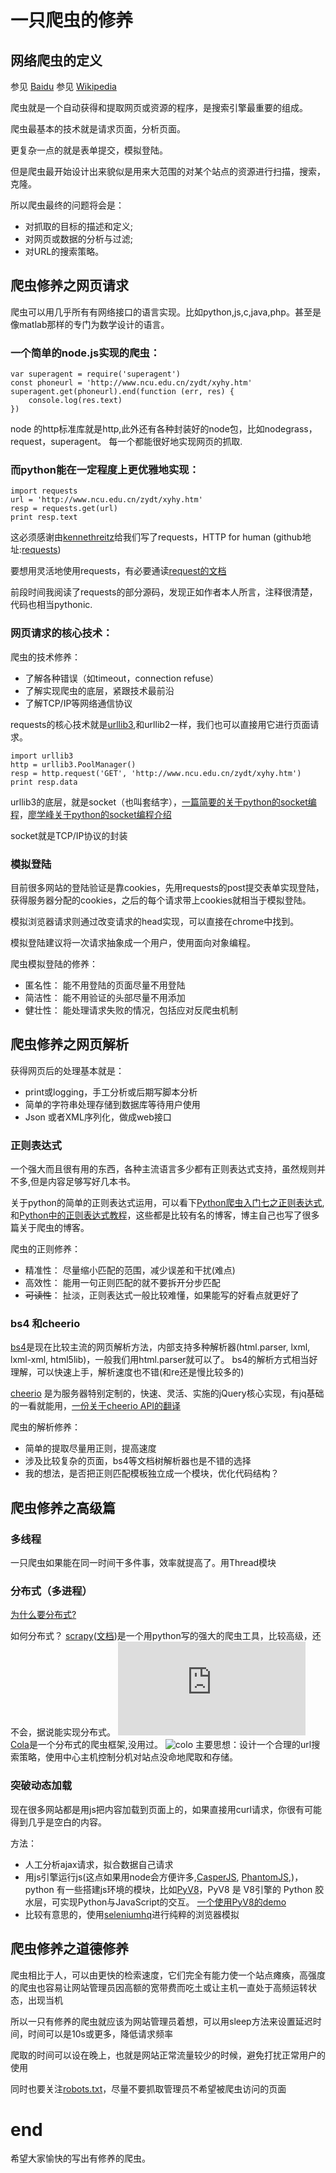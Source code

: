# 一只爬虫的修养

## 网络爬虫的定义

参见 [Baidu](http://baike.baidu.com/view/284853.htm)
参见 [Wikipedia](https://zh.wikipedia.org/wiki/網路蜘蛛)

爬虫就是一个自动获得和提取网页或资源的程序，是搜索引擎最重要的组成。

爬虫最基本的技术就是请求页面，分析页面。

更复杂一点的就是表单提交，模拟登陆。

但是爬虫最开始设计出来貌似是用来大范围的对某个站点的资源进行扫描，搜索，克隆。

所以爬虫最终的问题将会是：

+ 对抓取的目标的描述和定义;
+ 对网页或数据的分析与过滤;
+ 对URL的搜索策略。

## 爬虫修养之网页请求

爬虫可以用几乎所有有网络接口的语言实现。比如python,js,c,java,php。甚至是像matlab那样的专门为数学设计的语言。

### 一个简单的node.js实现的爬虫：
    
    var superagent = require('superagent')
    const phoneurl = 'http://www.ncu.edu.cn/zydt/xyhy.htm'
    superagent.get(phoneurl).end(function (err, res) {
        console.log(res.text)
    })
    

node 的http标准库就是http,此外还有各种封装好的node包，比如nodegrass，request，superagent。
每一个都能很好地实现网页的抓取.

### 而python能在一定程度上更优雅地实现：

    import requests
    url = 'http://www.ncu.edu.cn/zydt/xyhy.htm'
    resp = requests.get(url)
    print resp.text

这必须感谢由[kennethreitz](https://github.com/kennethreitz)给我们写了requests，HTTP for human (github地址:[requests](https://github.com/kennethreitz/requests))

要想用灵活地使用requests，有必要通读[request的文档](http://docs.python-requests.org/en/master/)

前段时间我阅读了requests的部分源码，发现正如作者本人所言，注释很清楚，代码也相当pythonic.

### 网页请求的核心技术：

爬虫的技术修养：
+ 了解各种错误（如timeout，connection refuse）
+ 了解实现爬虫的底层，紧跟技术最前沿
+ 了解TCP/IP等网络通信协议

requests的核心技术就是[urllib3](https://urllib3.readthedocs.io/en/latest/),和urllib2一样，我们也可以直接用它进行页面请求。

    import urllib3
    http = urllib3.PoolManager()
    resp = http.request('GET', 'http://www.ncu.edu.cn/zydt/xyhy.htm')
    print resp.data

urllib3的底层，就是socket（也叫套结字），[一篇简要的关于python的socket编程](http://www.jianshu.com/p/e062b3dd110c)，[廖学峰关于python的socket编程介绍](http://www.liaoxuefeng.com/wiki/001374738125095c955c1e6d8bb493182103fac9270762a000/001386832511628f1fe2c65534a46aa86b8e654b6d3567c000)

socket就是TCP/IP协议的封装

### 模拟登陆
目前很多网站的登陆验证是靠cookies，先用requests的post提交表单实现登陆，获得服务器分配的cookies，之后的每个请求带上cookies就相当于模拟登陆。

模拟浏览器请求则通过改变请求的head实现，可以直接在chrome中找到。

模拟登陆建议将一次请求抽象成一个用户，使用面向对象编程。

爬虫模拟登陆的修养：

+ 匿名性： 能不用登陆的页面尽量不用登陆
+ 简洁性： 能不用验证的头部尽量不用添加
+ 健壮性： 能处理请求失败的情况，包括应对反爬虫机制

## 爬虫修养之网页解析

获得网页后的处理基本就是：
 
+ print或logging，手工分析或后期写脚本分析
+ 简单的字符串处理存储到数据库等待用户使用
+ Json 或者XML序列化，做成web接口

### 正则表达式

一个强大而且很有用的东西，各种主流语言多少都有正则表达式支持，虽然规则并不多,但是内容足够写好几本书。

关于python的简单的正则表达式运用，可以看下[Python爬虫入门七之正则表达式](http://cuiqingcai.com/977.html), 和[Python中的正则表达式教程](http://blog.csdn.net/pleasecallmewhy/article/details/8929576)，这些都是比较有名的博客，博主自己也写了很多篇关于爬虫的博客。

爬虫的正则修养：

+ 精准性： 尽量缩小匹配的范围，减少误差和干扰(难点)
+ 高效性： 能用一句正则匹配的就不要拆开分步匹配
+ ~~可读性~~： 扯淡，正则表达式一般比较难懂，如果能写的好看点就更好了

### bs4 和cheerio

[bs4](https://www.crummy.com/software/BeautifulSoup/bs4/doc/#)是现在比较主流的网页解析方法，内部支持多种解析器(html.parser, lxml, lxml-xml, html5lib)，一般我们用html.parser就可以了。
bs4的解析方式相当好理解，可以快速上手，解析速度也不错(和re还是慢比较多的)

[cheerio](https://github.com/cheeriojs/cheerio) 是为服务器特别定制的，快速、灵活、实施的jQuery核心实现，有jq基础的一看就能用，[一份关于cheerio API的翻译](https://cnodejs.org/topic/5203a71844e76d216a727d2e)

爬虫的解析修养：

+ 简单的提取尽量用正则，提高速度
+ 涉及比较复杂的页面，bs4等文档树解析器也是不错的选择
+ 我的想法，是否把正则匹配模板独立成一个模块，优化代码结构？

## 爬虫修养之高级篇

### 多线程

一只爬虫如果能在同一时间干多件事，效率就提高了。用Thread模块

### 分布式（多进程）

[为什么要分布式?](https://www.zhihu.com/question/27457563)

如何分布式？ [scrapy](https://github.com/scrapy/scrapy)([文档](http://doc.scrapy.org/en/latest/))是一个用python写的强大的爬虫工具，比较高级，还不会，据说能实现分布式。
![scrapy](http://cuiqingcai.com/2433.html)
[Cola](https://github.com/chineking/cola)是一个分布式的爬虫框架,没用过。
![colo](http://img.blog.csdn.net/20141217235604129?watermark/2/text/aHR0cDovL2Jsb2cuY3Nkbi5uZXQvY2hkaHVzdA==/font/5a6L5L2T/fontsize/400/fill/I0JBQkFCMA==/dissolve/70/gravity/Center)
主要思想：设计一个合理的url搜索策略，使用中心主机控制分机对站点没命地爬取和存储。

### 突破动态加载

现在很多网站都是用js把内容加载到页面上的，如果直接用curl请求，你很有可能得到几乎是空白的内容。

方法：

+ 人工分析ajax请求，拟合数据自己请求
+ 用js引擎运行js(这点如果用node会方便许多,[CasperJS](http://casperjs.org/), [PhantomJS](http://phantomjs.org/),)，python 有一些搭建js环境的模块，比如[PyV8](https://github.com/emmetio/pyv8-binaries)，PyV8 是 V8引擎的 Python 胶水层，可实现Python与JavaScript的交互。 [一个使用PyV8的demo](http://xwsoul.com/posts/490)
+ 比较有意思的，使用[seleniumhq](https://github.com/SeleniumHQ/selenium)进行纯粹的浏览器模拟

## 爬虫修养之道德修养

爬虫相比于人，可以由更快的检索速度，它们完全有能力使一个站点瘫痪，高强度的爬虫也容易让网站管理员因高额的宽带费而吃土或让主机一直处于高频运转状态，出现当机

所以一只有修养的爬虫就应该为网站管理员着想，可以用sleep方法来设置延迟时间，时间可以是10s或更多，降低请求频率

爬取的时间可以设在晚上，也就是网站正常流量较少的时候，避免打扰正常用户的使用

同时也要关注[robots.txt](https://zh.wikipedia.org/wiki/Robots.txt)，尽量不要抓取管理员不希望被爬虫访问的页面

# end
希望大家愉快的写出有修养的爬虫。
